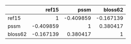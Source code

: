 |         |     ref15 |      pssm |   bloss62 |
|:--------|----------:|----------:|----------:|
| ref15   |  1        | -0.409859 | -0.167139 |
| pssm    | -0.409859 |  1        |  0.380417 |
| bloss62 | -0.167139 |  0.380417 |  1        |